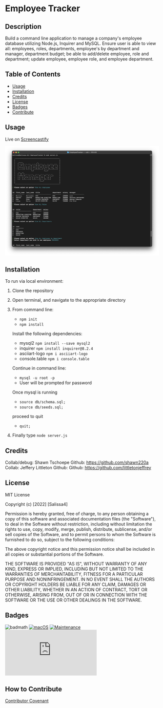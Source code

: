 # Employee Tracker

## Description

Build a command line application to manage a company's employee database utilizing Node.js, Inquirer and MySQL. Ensure user is able to view all: employees, roles, departments, employee's by department and manager, department budget; be able to add/delete employee, role and department; update employee, employee role, and employee department.

## Table of Contents

- [Usage](#usage)
- [Installation](#installation)
- [Credits](#credits)
- [License](#license)
- [Badges](#badges)
- [Contribute](#how-to-contribute)

## Usage

Live on [Screencastify](https://drive.google.com/file/d/1LyORF54EYTgzpnxrA-ur7g_Ue8BVJCm0/view) 

![EmployeeTracker](/assets/demo.png)

## Installation

To run via local environment: 
1.  Clone the repository

2.  Open terminal, and navigate to the appropriate directory

3.  From command line: 
    - `npm init` 
    - `npm install` 

    Install the following dependencies: 
    - mysql2 `npm install --save mysql2` 
    - inquirer `npm install inquirer@8.2.4` 
    - asciiart-logo `npm i asciiart-logo` 
    - console.table `npm i console.table`
    
    Continue in command line:
    - `mysql -u root -p` 
    - User will be prompted for password

    Once mysql is running 
    - `source db/schema.sql;` 
    - `source db/seeds.sql;` 
    
    proceed to quit 
    - `quit;`

5.  Finally type `node server.js`

## Credits

Collab/debug: Shawn Tschoepe Github: https://github.com/shawn220a
Collab: Jeffery Littleton Github: Github: https://github.com/littletonjeffrey

## License

MIT License

Copyright (c) [2022] [Salissa4]

Permission is hereby granted, free of charge, to any person obtaining a copy
of this software and associated documentation files (the "Software"), to deal
in the Software without restriction, including without limitation the rights
to use, copy, modify, merge, publish, distribute, sublicense, and/or sell
copies of the Software, and to permit persons to whom the Software is
furnished to do so, subject to the following conditions:

The above copyright notice and this permission notice shall be included in all
copies or substantial portions of the Software.

THE SOFTWARE IS PROVIDED "AS IS", WITHOUT WARRANTY OF ANY KIND, EXPRESS OR
IMPLIED, INCLUDING BUT NOT LIMITED TO THE WARRANTIES OF MERCHANTABILITY,
FITNESS FOR A PARTICULAR PURPOSE AND NONINFRINGEMENT. IN NO EVENT SHALL THE
AUTHORS OR COPYRIGHT HOLDERS BE LIABLE FOR ANY CLAIM, DAMAGES OR OTHER
LIABILITY, WHETHER IN AN ACTION OF CONTRACT, TORT OR OTHERWISE, ARISING FROM,
OUT OF OR IN CONNECTION WITH THE SOFTWARE OR THE USE OR OTHER DEALINGS IN THE
SOFTWARE.

## Badges

![badmath](https://img.shields.io/github/languages/top/lernantino/badmath)
[![macOS](https://svgshare.com/i/ZjP.svg)](https://svgshare.com/i/ZjP.svg)
[![Maintenance](https://img.shields.io/badge/Maintained%3F-no-red.svg)](https://bitbucket.org/lbesson/ansi-colors)
[![GitHub license](https://badgen.net/github/license/Naereen/Strapdown.js)](https://github.com/Naereen/StrapDown.js/blob/master/LICENSE)

## How to Contribute

[Contributor Covenant](https://www.contributor-covenant.org/) 

